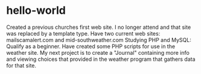 # hello-world

Created a previous churches first web site. I no longer attend and that site was replaced by a template type.
Have two current web sites: mailscamalert.com and mid-southweather.com
Studying PHP and MySQL: Qualify as a beginner. Have created some PHP scripts for use in the weather site. My next project is to create a "Journal" containing more info and viewing choices that provided in the weather program that gathers data for that site.
